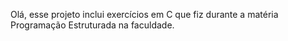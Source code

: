 Olá, esse projeto inclui exercícios em C que fiz durante a matéria Programação Estruturada na faculdade.
